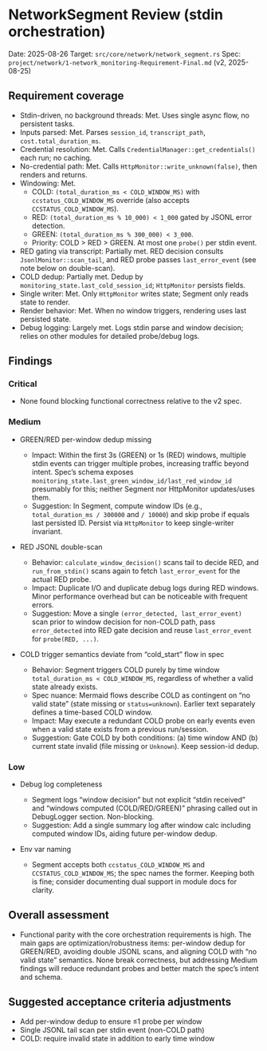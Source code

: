 # NetworkSegment Review (stdin orchestration)

Date: 2025-08-26
Target: `src/core/network/network_segment.rs`
Spec: `project/network/1-network_monitoring-Requirement-Final.md` (v2, 2025-08-25)

## Requirement coverage
- Stdin-driven, no background threads: Met. Uses single async flow, no persistent tasks.
- Inputs parsed: Met. Parses `session_id`, `transcript_path`, `cost.total_duration_ms`.
- Credential resolution: Met. Calls `CredentialManager::get_credentials()` each run; no caching.
- No-credential path: Met. Calls `HttpMonitor::write_unknown(false)`, then renders and returns.
- Windowing: Met.
  - COLD: `(total_duration_ms < COLD_WINDOW_MS)` with `ccstatus_COLD_WINDOW_MS` override (also accepts `CCSTATUS_COLD_WINDOW_MS`).
  - RED: `(total_duration_ms % 10_000) < 1_000` gated by JSONL error detection.
  - GREEN: `(total_duration_ms % 300_000) < 3_000`.
  - Priority: COLD > RED > GREEN. At most one `probe()` per stdin event.
- RED gating via transcript: Partially met. RED decision consults `JsonlMonitor::scan_tail`, and RED probe passes `last_error_event` (see note below on double-scan).
- COLD dedup: Partially met. Dedup by `monitoring_state.last_cold_session_id`; `HttpMonitor` persists fields.
- Single writer: Met. Only `HttpMonitor` writes state; Segment only reads state to render.
- Render behavior: Met. When no window triggers, rendering uses last persisted state.
- Debug logging: Largely met. Logs stdin parse and window decision; relies on other modules for detailed probe/debug logs.

## Findings

### Critical
- None found blocking functional correctness relative to the v2 spec.

### Medium
- GREEN/RED per-window dedup missing
  - Impact: Within the first 3s (GREEN) or 1s (RED) windows, multiple stdin events can trigger multiple probes, increasing traffic beyond intent. Spec’s schema exposes `monitoring_state.last_green_window_id/last_red_window_id` presumably for this; neither Segment nor HttpMonitor updates/uses them.
  - Suggestion: In Segment, compute window IDs (e.g., `total_duration_ms / 300000` and `/ 10000`) and skip probe if equals last persisted ID. Persist via `HttpMonitor` to keep single-writer invariant.

- RED JSONL double-scan
  - Behavior: `calculate_window_decision()` scans tail to decide RED, and `run_from_stdin()` scans again to fetch `last_error_event` for the actual RED probe.
  - Impact: Duplicate I/O and duplicate debug logs during RED windows. Minor performance overhead but can be noticeable with frequent errors.
  - Suggestion: Move a single `(error_detected, last_error_event)` scan prior to window decision for non-COLD path, pass `error_detected` into RED gate decision and reuse `last_error_event` for `probe(RED, ...)`.

- COLD trigger semantics deviate from “cold_start” flow in spec
  - Behavior: Segment triggers COLD purely by time window `total_duration_ms < COLD_WINDOW_MS`, regardless of whether a valid state already exists.
  - Spec nuance: Mermaid flows describe COLD as contingent on “no valid state” (state missing or `status=unknown`). Earlier text separately defines a time-based COLD window.
  - Impact: May execute a redundant COLD probe on early events even when a valid state exists from a previous run/session.
  - Suggestion: Gate COLD by both conditions: (a) time window AND (b) current state invalid (file missing or `Unknown`). Keep session-id dedup.

### Low
- Debug log completeness
  - Segment logs “window decision” but not explicit “stdin received” and “windows computed (COLD/RED/GREEN)” phrasing called out in DebugLogger section. Non-blocking.
  - Suggestion: Add a single summary log after window calc including computed window IDs, aiding future per-window dedup.

- Env var naming
  - Segment accepts both `ccstatus_COLD_WINDOW_MS` and `CCSTATUS_COLD_WINDOW_MS`; the spec names the former. Keeping both is fine; consider documenting dual support in module docs for clarity.

## Overall assessment
- Functional parity with the core orchestration requirements is high. The main gaps are optimization/robustness items: per-window dedup for GREEN/RED, avoiding double JSONL scans, and aligning COLD with “no valid state” semantics. None break correctness, but addressing Medium findings will reduce redundant probes and better match the spec’s intent and schema.

## Suggested acceptance criteria adjustments
- Add per-window dedup to ensure ≤1 probe per window
- Single JSONL tail scan per stdin event (non-COLD path)
- COLD: require invalid state in addition to early time window
